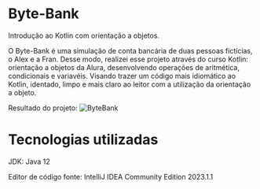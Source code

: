 # Byte-Bank
Introdução ao Kotlin com orientação a objetos.

O Byte-Bank é uma simulação de conta bancária de duas pessoas fictícias, o Alex e a Fran. Desse modo, realizei esse projeto através do curso Kotlin: orientação a objetos da Alura, 
desenvolvendo operações de aritmética, condicionais e variavéis. Visando trazer um código mais idiomático ao Kotlin, identado, limpo e 
mais claro ao leitor com a utilização da orientação a objeto.

Resultado do projeto:
![ByteBank](https://github.com/LewyAlves/Byte-Bank/assets/122696078/3b432bf1-b09e-4653-8c4e-484035d6f302)

<h1>Tecnologias utilizadas</h1>
<p>JDK: Java 12</p>
Editor de código fonte: IntelliJ IDEA Community Edition 2023.1.1
